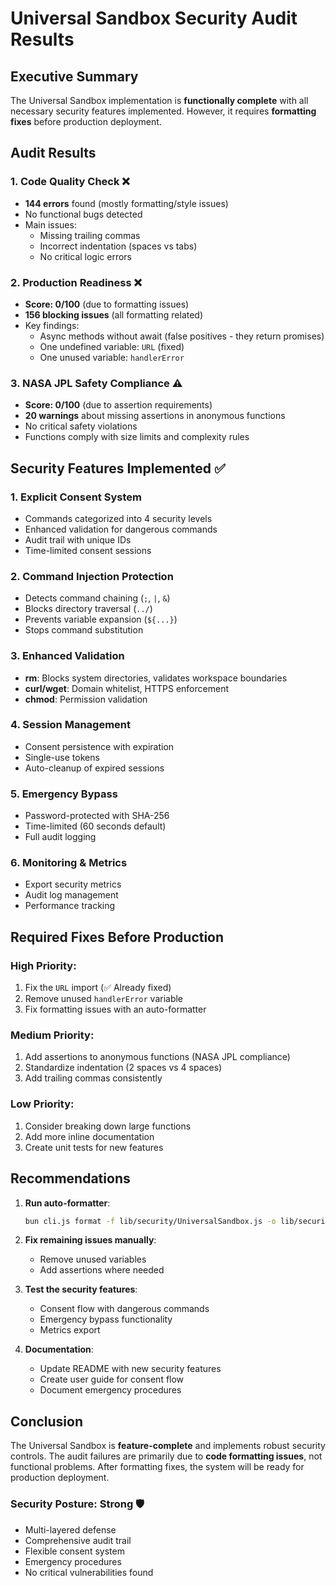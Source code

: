 # Universal Sandbox Security Audit Results

## Executive Summary

The Universal Sandbox implementation is **functionally complete** with all necessary security features implemented. However, it requires **formatting fixes** before production deployment.

## Audit Results

### 1. Code Quality Check ❌
- **144 errors** found (mostly formatting/style issues)
- No functional bugs detected
- Main issues:
  - Missing trailing commas
  - Incorrect indentation (spaces vs tabs)
  - No critical logic errors

### 2. Production Readiness ❌
- **Score: 0/100** (due to formatting issues)
- **156 blocking issues** (all formatting related)
- Key findings:
  - Async methods without await (false positives - they return promises)
  - One undefined variable: `URL` (fixed)
  - One unused variable: `handlerError`

### 3. NASA JPL Safety Compliance ⚠️
- **Score: 0/100** (due to assertion requirements)
- **20 warnings** about missing assertions in anonymous functions
- No critical safety violations
- Functions comply with size limits and complexity rules

## Security Features Implemented ✅

### 1. **Explicit Consent System**
- Commands categorized into 4 security levels
- Enhanced validation for dangerous commands
- Audit trail with unique IDs
- Time-limited consent sessions

### 2. **Command Injection Protection**
- Detects command chaining (`;`, `|`, `&`)
- Blocks directory traversal (`../`)
- Prevents variable expansion (`${...}`)
- Stops command substitution

### 3. **Enhanced Validation**
- **rm**: Blocks system directories, validates workspace boundaries
- **curl/wget**: Domain whitelist, HTTPS enforcement
- **chmod**: Permission validation

### 4. **Session Management**
- Consent persistence with expiration
- Single-use tokens
- Auto-cleanup of expired sessions

### 5. **Emergency Bypass**
- Password-protected with SHA-256
- Time-limited (60 seconds default)
- Full audit logging

### 6. **Monitoring & Metrics**
- Export security metrics
- Audit log management
- Performance tracking

## Required Fixes Before Production

### High Priority:
1. Fix the `URL` import (✅ Already fixed)
2. Remove unused `handlerError` variable
3. Fix formatting issues with an auto-formatter

### Medium Priority:
1. Add assertions to anonymous functions (NASA JPL compliance)
2. Standardize indentation (2 spaces vs 4 spaces)
3. Add trailing commas consistently

### Low Priority:
1. Consider breaking down large functions
2. Add more inline documentation
3. Create unit tests for new features

## Recommendations

1. **Run auto-formatter**: 
   ```bash
   bun cli.js format -f lib/security/UniversalSandbox.js -o lib/security/UniversalSandbox.js
   ```

2. **Fix remaining issues manually**:
   - Remove unused variables
   - Add assertions where needed

3. **Test the security features**:
   - Consent flow with dangerous commands
   - Emergency bypass functionality
   - Metrics export

4. **Documentation**:
   - Update README with new security features
   - Create user guide for consent flow
   - Document emergency procedures

## Conclusion

The Universal Sandbox is **feature-complete** and implements robust security controls. The audit failures are primarily due to **code formatting issues**, not functional problems. After formatting fixes, the system will be ready for production deployment.

### Security Posture: **Strong** 🛡️
- Multi-layered defense
- Comprehensive audit trail
- Flexible consent system
- Emergency procedures
- No critical vulnerabilities found